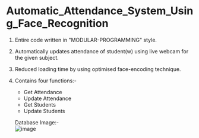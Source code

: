 # Automatic_Attendance_System_Using_Face_Recognition
1. Entire code written in "MODULAR-PROGRAMMING" style. <br>
2. Automatically updates attendance of student(w) using live webcam for the given subject. <br>
3. Reduced loading time by using optimised face-encoding technique.
4. Contains four functions:-
    - Get Attendance
    - Update Attendance
    - Get Students
    - Update Students

    Database Image:- <br>
    ![image](https://github.com/sVinit108/Automatic_Attendance_System_Using_Face_Recognition/assets/113916685/0f2508a3-a4af-43ac-b664-0fc54a087fee)


